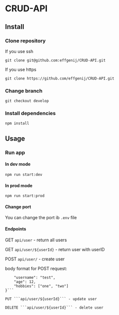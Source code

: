 # CRUD-API

## Install

### Clone repository

If you use ssh

```git clone git@github.com:effgenij/CRUD-API.git```

If you use https

```git clone https://github.com/effgenij/CRUD-API.git```

### Change branch

```git checkout develop```

### Install dependencies

```npm install```

## Usage

### Run app

#### In dev mode

```npm run start:dev```

#### In prod mode

```npm run start:prod```

#### Change port

You can change the port ib ```.env``` file

#### Endpoints

GET ```api/user``` - return all users

GET ```api/user/${userId}``` - return user with userID

POST ```api/user/``` - create user

body format for POST request:
```{
    "username": "test",
    "age": 12,
    "hobbies": ["one", "two"]
}```

PUT ```api/user/${userId}``` - update user

DELETE ```api/user/${userId}``` - delete user